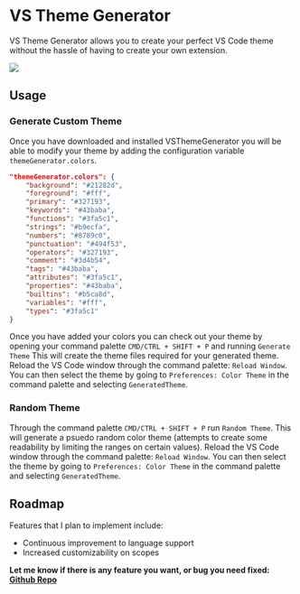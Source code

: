 # VS Theme Generator

VS Theme Generator allows you to create your perfect VS Code theme without the hassle of having to create your own extension.

<a href="https://www.patreon.com/danggoodcode"><img src="https://img.shields.io/badge/Patreon-Support%20my%20work-orange?style=for-the-badge&logo=patreon"/></a>

## Usage

### Generate Custom Theme

Once you have downloaded and installed VSThemeGenerator you will be able to modify your theme by adding the configuration variable `themeGenerator.colors`.

``` json
"themeGenerator.colors": {
    "background": "#21282d",
    "foreground": "#fff",
    "primary": "#327193",
    "keywords": "#43baba",
    "functions": "#3fa5c1",
    "strings": "#b9ecfa",
    "numbers": "#8789c0",
    "punctuation": "#494f53",
    "operators": "#327193",
    "comment": "#3d4b54",
    "tags": "#43baba",
    "attributes": "#3fa5c1",
    "properties": "#43baba",
    "builtins": "#b5ca8d",
    "variables": "#fff",
    "types": "#3fa5c1"
}
```

Once you have added your colors you can check out your theme by opening your command palette `CMD/CTRL + SHIFT + P` and running `Generate Theme` This will create the theme files required for your generated theme. Reload the VS Code window through the command palette: `Reload Window`. You can then select the theme by going to `Preferences: Color Theme` in the command palette and selecting `GeneratedTheme`.

### Random Theme

Through the command palette `CMD/CTRL + SHIFT + P` run `Random Theme`. This will generate a psuedo random color theme (attempts to create some readability by limiting the ranges on certain values). Reload the VS Code window through the command palette: `Reload Window`. You can then select the theme by going to `Preferences: Color Theme` in the command palette and selecting `GeneratedTheme`.

## Roadmap

Features that I plan to implement include:

- Continuous improvement to language support
- Increased customizability on scopes

**Let me know if there is any feature you want, or bug you need fixed: [Github Repo](https://github.com/Jaredk3nt/VSThemeGenerator)**
